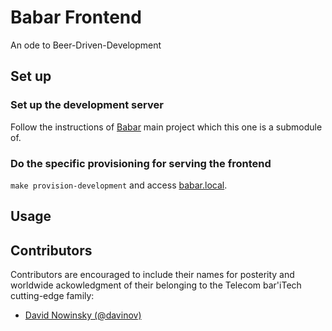 # Babar Frontend
An ode to Beer-Driven-Development

## Set up

### Set up the development server
Follow the instructions of [Babar](https://github.com/davinov/babar) main project which this one is a submodule of.

### Do the specific provisioning for serving the frontend
`make provision-development` and access [babar.local](http://babar.local).

## Usage

## Contributors
Contributors are encouraged to include their names for posterity and worldwide ackowledgment of their belonging to
the Telecom bar'iTech cutting-edge family:

- [David Nowinsky (@davinov)](http://david.nowinsky.net)
